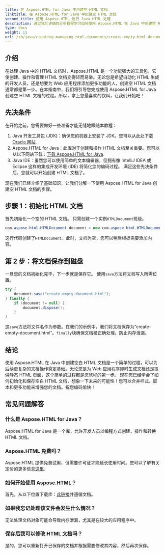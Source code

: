 ```yaml
---
title: 在 Aspose.HTML for Java 中创建空 HTML 文档
linktitle: 在 Aspose.HTML for Java 中创建空 HTML 文档
second_title: 使用 Aspose.HTML 进行 Java HTML 处理
description: 通过我们详细的分步教程学习如何使用 Aspose.HTML 在 Java 中创建空 HTML 文档，非常适合各个级别的开发人员。
type: docs
weight: 11
url: /zh/java/creating-managing-html-documents/create-empty-html-documents/
---
```

## 介绍
在处理 Java 中的 HTML 文档时，Aspose.HTML 是一个功能强大的工具包，它使创建、操作和管理 HTML 文档变得轻而易举。无论您是希望自动化 HTML 生成的开发人员，还是想要为 Web 应用程序添加更多功能的人，创建空 HTML 文档通常都是第一步。在本指南中，我们将引导您完成使用 Aspose.HTML for Java 创建空 HTML 文档的过程。所以，拿上您最喜欢的饮料，让我们开始吧！
## 先决条件
在开始之前，您需要做好一些准备才能无缝地跟随本教程：
1.  Java 开发工具包 (JDK)：确保您的机器上安装了 JDK。您可以从此处下载[Oracle 网站](https://www.oracle.com/java/technologies/javase-jdk11-downloads.html).
2. Aspose.HTML for Java：此库对于创建和操作 HTML 文档至关重要。您可以从以下网站下载：[下载 Aspose.HTML for Java](https://releases.aspose.com/html/java/).
3. Java IDE：虽然您可以使用简单的文本编辑器，但拥有像 IntelliJ IDEA 或 Eclipse 这样的集成开发环境 (IDE) 将简化您的编码过程。
满足这些先决条件后，您就可以开始创建 HTML 文档了。

现在我们已经介绍了基础知识，让我们分解一下使用 Aspose.HTML for Java 创建空 HTML 文档的步骤。
## 步骤 1：初始化 HTML 文档
首先初始化一个空的 HTML 文档。
只需创建一个实例`HTMLDocument`班级。
```java
com.aspose.html.HTMLDocument document = new com.aspose.html.HTMLDocument();
```
这行代码创建了`HTMLDocument`。此时，文档为空，您可以稍后根据需要添加内容。
## 第 2 步：将文档保存到磁盘
一旦您的文档初始化完毕，下一步就是保存它。
使用`save`方法将文档写入所需位置。
```java
try {
    document.save("create-empty-document.html");
} finally {
    if (document != null) {
        document.dispose();
    }
}
```
这`save`方法将文件名作为参数。在我们的示例中，我们将文档保存为“create-empty-document.html”。`finally`块确保文档被正确处理，防止内存泄漏。
## 结论
使用 Aspose.HTML 在 Java 中创建空白 HTML 文档是一个简单的过程，可以为后续更复杂的文档操作奠定基础。无论您是为 Web 应用程序即时生成文档还是提供静态 HTML 页面，这个简单的过程都是您旅程的第一步。 
现在您已经学会了如何初始化和保存空白 HTML 文档，想象一下未来的可能性！您可以合并样式、脚本和更多功能来增强您的文档。祝您编码愉快！
## 常见问题解答
### 什么是 Aspose.HTML for Java？
Aspose.HTML for Java 是一个库，允许开发人员以编程方式创建、操作和转换 HTML 文档。
### Aspose.HTML 免费吗？
Aspose.HTML 提供免费试用，但需要许可证才能延长使用时间。您可以了解有关定价的更多信息[这里](https://purchase.aspose.com/buy).
### 如何开始使用 Aspose.HTML？
首先，从以下位置下载库：[此链接](https://releases.aspose.com/html/java/)并遵循文档。
### 如果我忘记处理该文件会发生什么情况？
无法处理文档对象可能会导致内存泄漏，尤其是在较大的应用程序中。
### 保存后我可以修改 HTML 文档吗？
是的，您可以重新打开已保存的文档并根据需要修改其内容，然后再次保存。